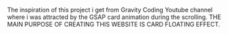 The inspiration of this project i get from Gravity Coding Youtube channel where i was attracted by the GSAP card animation during the scrolling.
  THE MAIN PURPOSE OF CREATING THIS WEBSITE IS CARD FLOATING EFFECT.
